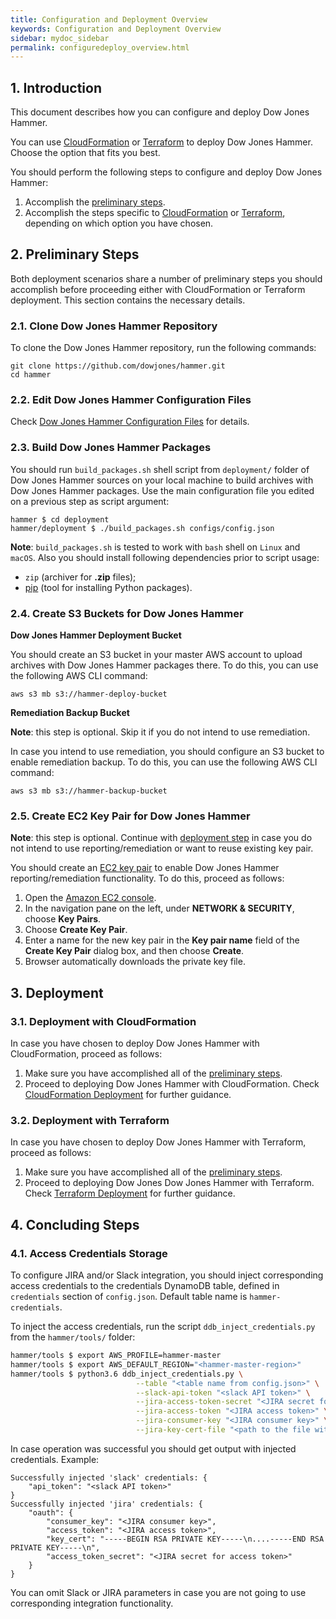 ```yaml
---
title: Configuration and Deployment Overview
keywords: Configuration and Deployment Overview
sidebar: mydoc_sidebar
permalink: configuredeploy_overview.html
---
```


## 1. Introduction

This document describes how you can configure and deploy Dow Jones Hammer.

You can use [CloudFormation](https://aws.amazon.com/documentation/cloudformation/) or [Terraform](https://www.terraform.io/intro/index.html) to deploy Dow Jones Hammer. Choose the option that fits you best.

You should perform the following steps to configure and deploy Dow Jones Hammer:
1. Accomplish the [preliminary steps](#2-preliminary-steps).
2. Accomplish the steps specific to [CloudFormation](deployment_cloudformation.html) or [Terraform](deployment_terraform.html), depending on which option you have chosen.

## 2. Preliminary Steps

Both deployment scenarios share a number of preliminary steps you should accomplish before proceeding either with CloudFormation or Terraform deployment. This section contains the necessary details.

### 2.1. Clone Dow Jones Hammer Repository

To clone the Dow Jones Hammer repository, run the following commands:
```
git clone https://github.com/dowjones/hammer.git
cd hammer
```


### 2.2. Edit Dow Jones Hammer Configuration Files

Check [Dow Jones Hammer Configuration Files](editconfig.html) for details.


### 2.3. Build Dow Jones Hammer Packages

You should run `build_packages.sh` shell script from `deployment/` folder of Dow Jones Hammer sources on your local machine to build archives with Dow Jones Hammer packages. Use the main configuration file you edited on a previous step as script argument:

```
hammer $ cd deployment
hammer/deployment $ ./build_packages.sh configs/config.json
```

**Note**: `build_packages.sh` is tested to work with `bash` shell on `Linux` and `macOS`.
Also you should install following dependencies prior to script usage:
* `zip` (archiver for **.zip** files);
* [pip](https://pypi.org/project/pip/) (tool for installing Python packages).

### 2.4. Create S3 Buckets for Dow Jones Hammer

**Dow Jones Hammer Deployment Bucket**

You should create an S3 bucket in your master AWS account to upload archives with Dow Jones Hammer packages there. To do this, you can use the following AWS CLI command:
```
aws s3 mb s3://hammer-deploy-bucket
```
**Remediation Backup Bucket**

**Note**: this step is optional. Skip it if you do not intend to use remediation.

In case you intend to use remediation, you should configure an S3 bucket to enable remediation backup. To do this, you can use the following AWS CLI command:
```
aws s3 mb s3://hammer-backup-bucket

```


### 2.5. Create EC2 Key Pair for Dow Jones Hammer

**Note**: this step is optional. Continue with [deployment step](#3-deployment) in case you do not intend to use reporting/remediation or want to reuse existing key pair.

You should create an [EC2 key pair](https://docs.aws.amazon.com/AWSEC2/latest/UserGuide/ec2-key-pairs.html) to enable Dow Jones Hammer reporting/remediation functionality. To do this, proceed as follows:

1. Open the [Amazon EC2 console](https://console.aws.amazon.com/ec2/).
2. In the navigation pane on the left, under **NETWORK & SECURITY**, choose **Key Pairs**.
3. Choose **Create Key Pair**.
4. Enter a name for the new key pair in the **Key pair name** field of the **Create Key Pair** dialog box, and then choose **Create**.
5. Browser automatically downloads the private key file.


## 3. Deployment

### 3.1. Deployment with CloudFormation

In case you have chosen to deploy Dow Jones Hammer with CloudFormation, proceed as follows:
1. Make sure you have accomplished all of the [preliminary steps](#2-preliminary-steps).
2. Proceed to deploying Dow Jones Hammer with CloudFormation. Check [CloudFormation Deployment](deployment_cloudformation.html) for further guidance.


### 3.2. Deployment with Terraform

In case you have chosen to deploy Dow Jones Hammer with Terraform, proceed as follows:
1. Make sure you have accomplished all of the [preliminary steps](#2-preliminary-steps).
2. Proceed to deploying Dow Jones Dow Jones Hammer with Terraform. Check [Terraform Deployment](deployment_terraform.html) for further guidance.


## 4. Concluding Steps

### 4.1. Access Credentials Storage

To configure JIRA and/or Slack integration, you should inject corresponding access credentials to the credentials DynamoDB table, defined in `credentials` section of `config.json`.
Default table name is `hammer-credentials`.

To inject the access credentials, run the script `ddb_inject_credentials.py` from the `hammer/tools/` folder:
```bash
hammer/tools $ export AWS_PROFILE=hammer-master
hammer/tools $ export AWS_DEFAULT_REGION="<hammer-master-region>"
hammer/tools $ python3.6 ddb_inject_credentials.py \
                            --table "<table name from config.json>" \
                            --slack-api-token "<slack API token>" \
                            --jira-access-token-secret "<JIRA secret for access token>" \
                            --jira-access-token "<JIRA access token>" \
                            --jira-consumer-key "<JIRA consumer key>" \
                            --jira-key-cert-file "<path to the file with JIRA private key>"
```

In case operation was successful you should get output with injected credentials. Example:
```
Successfully injected 'slack' credentials: {
    "api_token": "<slack API token>"
}
Successfully injected 'jira' credentials: {
    "oauth": {
        "consumer_key": "<JIRA consumer key>",
        "access_token": "<JIRA access token>",
        "key_cert": "-----BEGIN RSA PRIVATE KEY-----\n....-----END RSA PRIVATE KEY-----\n",
        "access_token_secret": "<JIRA secret for access token>"
    }
}
```

You can omit Slack or JIRA parameters in case you are not going to use corresponding integration functionality.
